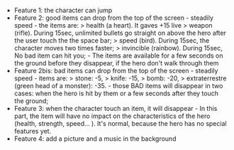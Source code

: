 - Feature 1: the character can jump 
- Feature 2: good items can drop from the top of the screen
            - steadily speed
            - the items are: 
                    > health (a heart). It gaves +15 live
                    > weapon (rifle). During 15sec, unlimited bullets go straight on above the hero after the user      touch the the space bar; 
                    > speed (bird). During 15sec, the character moves two times faster;
                    > invincible (rainbow). During 15sec, No bad item can hit you;
            - The items are available for a few seconds on the ground before they disappear, if the hero don't walk     through them
- Feature 2bis: bad items can drop from the top of the screen
            - steadily speed 
            - items are:
                    > stone: -5,
                    > knife: -15, 
                    > bomb: -20,
                    > extraterrestre (green head of a monster): -35.
            - those BAD items will disappear in two cases: when the hero is hit by them or a few seconds after they touch the ground;
- Feature 3: when the character touch an item, it will disappear
            - In this part, the item will have no impact on the characteristics of the hero (health, strength, speed... ). It's normal, because the hero has no special features yet. 
- Feature 4: add a picture and a music in the background 